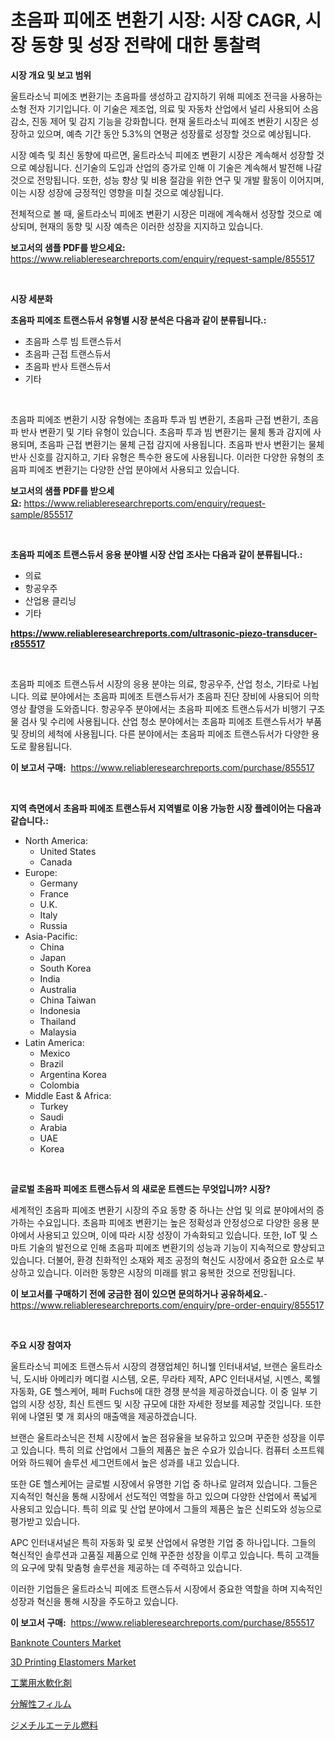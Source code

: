 <p><h1>초음파 피에조 변환기 시장: 시장 CAGR, 시장 동향 및 성장 전략에 대한 통찰력</h1></p><p><strong>시장 개요 및 보고 범위</strong></p>
<p><p>울트라소닉 피에조 변환기는 초음파를 생성하고 감지하기 위해 피에조 전극을 사용하는 소형 전자 기기입니다. 이 기술은 제조업, 의료 및 자동차 산업에서 널리 사용되어 소음 감소, 진동 제어 및 감지 기능을 강화합니다. 현재 울트라소닉 피에조 변환기 시장은 성장하고 있으며, 예측 기간 동안 5.3%의 연평균 성장률로 성장할 것으로 예상됩니다.</p><p>시장 예측 및 최신 동향에 따르면, 울트라소닉 피에조 변환기 시장은 계속해서 성장할 것으로 예상됩니다. 신기술의 도입과 산업의 증가로 인해 이 기술은 계속해서 발전해 나갈 것으로 전망됩니다. 또한, 성능 향상 및 비용 절감을 위한 연구 및 개발 활동이 이어지며, 이는 시장 성장에 긍정적인 영향을 미칠 것으로 예상됩니다.</p><p>전체적으로 볼 때, 울트라소닉 피에조 변환기 시장은 미래에 계속해서 성장할 것으로 예상되며, 현재의 동향 및 시장 예측은 이러한 성장을 지지하고 있습니다.</p></p>
<p><strong>보고서의 샘플 PDF를 받으세요:</strong> <a href="https://www.reliableresearchreports.com/enquiry/request-sample/855517">https://www.reliableresearchreports.com/enquiry/request-sample/855517</a></p>
<p>&nbsp;</p>
<p><strong>시장 세분화</strong></p>
<p><strong>초음파 피에조 트랜스듀서 유형별 시장 분석은 다음과 같이 분류됩니다.:</strong></p>
<p><ul><li>초음파 스루 빔 트랜스듀서</li><li>초음파 근접 트랜스듀서</li><li>초음파 반사 트랜스듀서</li><li>기타</li></ul></p>
<p>&nbsp;</p>
<p><p>초음파 피에조 변환기 시장 유형에는 초음파 투과 빔 변환기, 초음파 근접 변환기, 초음파 반사 변환기 및 기타 유형이 있습니다. 초음파 투과 빔 변환기는 물체 통과 감지에 사용되며, 초음파 근접 변환기는 물체 근접 감지에 사용됩니다. 초음파 반사 변환기는 물체 반사 신호를 감지하고, 기타 유형은 특수한 용도에 사용됩니다. 이러한 다양한 유형의 초음파 피에조 변환기는 다양한 산업 분야에서 사용되고 있습니다.</p></p>
<p><strong>보고서의 샘플 PDF를 받으세요:</strong>&nbsp;<a href="https://www.reliableresearchreports.com/enquiry/request-sample/855517">https://www.reliableresearchreports.com/enquiry/request-sample/855517</a></p>
<p>&nbsp;</p>
<p><strong> 초음파 피에조 트랜스듀서 응용 분야별 시장 산업 조사는 다음과 같이 분류됩니다.:</strong></p>
<p><ul><li>의료</li><li>항공우주</li><li>산업용 클리닝</li><li>기타</li></ul></p>
<p><strong><a href="https://www.reliableresearchreports.com/ultrasonic-piezo-transducer-r855517">https://www.reliableresearchreports.com/ultrasonic-piezo-transducer-r855517</a></strong></p>
<p>&nbsp;</p>
<p><p>초음파 피에조 트랜스듀서 시장의 응용 분야는 의료, 항공우주, 산업 청소, 기타로 나뉩니다. 의료 분야에서는 초음파 피에조 트랜스듀서가 초음파 진단 장비에 사용되어 의학 영상 촬영을 도와줍니다. 항공우주 분야에서는 초음파 피에조 트랜스듀서가 비행기 구조물 검사 및 수리에 사용됩니다. 산업 청소 분야에서는 초음파 피에조 트랜스듀서가 부품 및 장비의 세척에 사용됩니다. 다른 분야에서는 초음파 피에조 트랜스듀서가 다양한 용도로 활용됩니다.</p></p>
<p><strong>이 보고서 구매:</strong>&nbsp; <a href="https://www.reliableresearchreports.com/purchase/855517">https://www.reliableresearchreports.com/purchase/855517</a></p>
<p>&nbsp;</p>
<p><strong>지역 측면에서 초음파 피에조 트랜스듀서 지역별로 이용 가능한 시장 플레이어는 다음과 같습니다.:</strong></p>
<p><ul>
    <li>
        North America:
        <ul>
            <li>United States</li>
            <li>Canada</li>
        </ul>
    </li>
    <li>
        Europe:
        <ul>
            <li>Germany</li>
            <li>France</li>
            <li>U.K.</li>
            <li>Italy</li>
            <li>Russia</li>
        </ul>
    </li>
    <li>
        Asia-Pacific:
        <ul>
            <li>China</li>
            <li>Japan</li>
            <li>South Korea</li>
            <li>India</li>
            <li>Australia</li>
            <li>China Taiwan</li>
            <li>Indonesia</li>
            <li>Thailand</li>
            <li>Malaysia</li>
        </ul>
    </li>
    <li>
        Latin America:
        <ul>
            <li>Mexico</li>
            <li>Brazil</li>
            <li>Argentina Korea</li>
            <li>Colombia</li>
        </ul>
    </li>
    <li>
        Middle East & Africa:
        <ul>
            <li>Turkey</li>
            <li>Saudi</li>
            <li>Arabia</li>
            <li>UAE</li>
            <li>Korea</li>
        </ul>
    </li>
    </ul></p>
<p>&nbsp;</p>
<p><strong>글로벌 초음파 피에조 트랜스듀서 의 새로운 트렌드는 무엇입니까? 시장?</strong></p>
<p><p>세계적인 초음파 피에조 변환기 시장의 주요 동향 중 하나는 산업 및 의료 분야에서의 증가하는 수요입니다. 초음파 피에조 변환기는 높은 정확성과 안정성으로 다양한 응용 분야에서 사용되고 있으며, 이에 따라 시장 성장이 가속화되고 있습니다. 또한, IoT 및 스마트 기술의 발전으로 인해 초음파 피에조 변환기의 성능과 기능이 지속적으로 향상되고 있습니다. 더불어, 환경 친화적인 소재와 제조 공정의 혁신도 시장에서 중요한 요소로 부상하고 있습니다. 이러한 동향은 시장의 미래를 밝고 융복한 것으로 전망됩니다.</p></p>
<p><strong>이 보고서를 구매하기 전에 궁금한 점이 있으면 문의하거나 공유하세요.</strong>- <a href="https://www.reliableresearchreports.com/enquiry/pre-order-enquiry/855517">https://www.reliableresearchreports.com/enquiry/pre-order-enquiry/855517</a></p>
<p>&nbsp;</p>
<p><strong>주요 시장 참여자</strong></p>
<p><p>울트라소닉 피에조 트랜스듀서 시장의 경쟁업체인 허니웰 인터내셔널, 브랜슨 울트라소닉, 도시바 아메리카 메디컬 시스템, 오론, 무라타 제작, APC 인터내셔널, 시멘스, 록웰 자동화, GE 헬스케어, 페퍼 Fuchs에 대한 경쟁 분석을 제공하겠습니다. 이 중 일부 기업의 시장 성장, 최신 트렌드 및 시장 규모에 대한 자세한 정보를 제공할 것입니다. 또한 위에 나열된 몇 개 회사의 매출액을 제공하겠습니다.</p><p>브랜슨 울트라소닉은 전체 시장에서 높은 점유율을 보유하고 있으며 꾸준한 성장을 이루고 있습니다. 특히 의료 산업에서 그들의 제품은 높은 수요가 있습니다. 컴퓨터 소프트웨어와 하드웨어 솔루션 세그먼트에서 높은 성과를 내고 있습니다.</p><p>또한 GE 헬스케어는 글로벌 시장에서 유명한 기업 중 하나로 알려져 있습니다. 그들은 지속적인 혁신을 통해 시장에서 선도적인 역할을 하고 있으며 다양한 산업에서 폭넓게 사용되고 있습니다. 특히 의료 및 산업 분야에서 그들의 제품은 높은 신뢰도와 성능으로 평가받고 있습니다.</p><p>APC 인터내셔널은 특히 자동화 및 로봇 산업에서 유명한 기업 중 하나입니다. 그들의 혁신적인 솔루션과 고품질 제품으로 인해 꾸준한 성장을 이루고 있습니다. 특히 고객들의 요구에 맞춰 맞춤형 솔루션을 제공하는 데 주력하고 있습니다.</p><p>이러한 기업들은 울트라소닉 피에조 트랜스듀서 시장에서 중요한 역할을 하며 지속적인 성장과 혁신을 통해 시장을 주도하고 있습니다.</p></p>
<p><strong>이 보고서 구매:</strong>&nbsp;&nbsp;<a href="https://www.reliableresearchreports.com/purchase/855517">https://www.reliableresearchreports.com/purchase/855517</a></p>
<p><p><a href="https://view.publitas.com/reportprime-1/banknote-counters-market-the-key-to-successful-business-strategy-forecast-till-2031/">Banknote Counters Market</a></p><p><a href="https://issuu.com/reportprime-2/docs/3d-printing-elastomers-market-size-2030.pptx">3D Printing Elastomers Market</a></p><p><a href="https://github.com/SantosDicki04/Market-Research-Report-List-1/blob/main/694539339169.md">工業用水軟化剤</a></p><p><a href="https://medium.com/@reyeshowell655/%E5%88%86%E8%A7%A3%E6%80%A7%E3%83%95%E3%82%A3%E3%83%AB%E3%83%A0%E5%B8%82%E5%A0%B4-%E5%B8%82%E5%A0%B4%E3%82%B7%E3%82%A7%E3%82%A2-%E5%B8%82%E5%A0%B4%E3%83%88%E3%83%AC%E3%83%B3%E3%83%89-%E3%81%8A%E3%82%88%E3%81%B3%E5%B0%86%E6%9D%A5%E3%81%AE%E6%88%90%E9%95%B7%E3%82%92%E6%8E%A2%E3%82%8B-fde4edb33797">分解性フィルム</a></p><p><a href="https://medium.com/@arimuller2009/%E3%82%B8%E3%83%A1%E3%83%81%E3%83%AB%E3%82%A8%E3%83%BC%E3%83%86%E3%83%AB%E7%87%83%E6%96%99%E5%B8%82%E5%A0%B4%E8%A6%8F%E6%A8%A1%E3%81%AF-%E4%B8%96%E7%95%8C%E7%94%A3%E6%A5%AD%E3%81%AB%E3%81%8A%E3%81%91%E3%82%8B%E6%9C%80%E9%81%A9%E3%81%AA%E3%83%9E%E3%83%BC%E3%82%B1%E3%83%86%E3%82%A3%E3%83%B3%E3%82%B0%E3%83%81%E3%83%A3%E3%83%8D%E3%83%AB%E3%82%92%E6%98%8E%E3%82%89%E3%81%8B%E3%81%AB%E3%81%99%E3%82%8B-edcf423880be">ジメチルエーテル燃料</a></p></p>